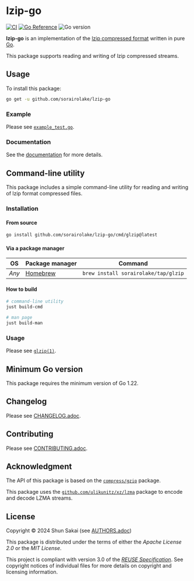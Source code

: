 <!--
SPDX-FileCopyrightText: 2024 Shun Sakai

SPDX-License-Identifier: Apache-2.0 OR MIT
-->

# lzip-go

[![CI][ci-badge]][ci-url]
[![Go Reference][reference-badge]][reference-url]
![Go version][go-version-badge]

**lzip-go** is an implementation of the [lzip compressed format] written in
pure [Go].

This package supports reading and writing of lzip compressed streams.

## Usage

To install this package:

```sh
go get -u github.com/sorairolake/lzip-go
```

### Example

Please see [`example_test.go`].

### Documentation

See the [documentation][reference-url] for more details.

## Command-line utility

This package includes a simple command-line utility for reading and writing of
lzip format compressed files.

### Installation

#### From source

```sh
go install github.com/sorairolake/lzip-go/cmd/glzip@latest
```

#### Via a package manager

| OS    | Package manager | Command                              |
| ----- | --------------- | ------------------------------------ |
| _Any_ | [Homebrew]      | `brew install sorairolake/tap/glzip` |

#### How to build

```sh
# command-line utility
just build-cmd

# man page
just build-man
```

### Usage

Please see [`glzip(1)`].

## Minimum Go version

This package requires the minimum version of Go 1.22.

## Changelog

Please see [CHANGELOG.adoc].

## Contributing

Please see [CONTRIBUTING.adoc].

## Acknowledgment

The API of this package is based on the [`compress/gzip`] package.

This package uses the [`github.com/ulikunitz/xz/lzma`] package to encode and
decode LZMA streams.

## License

Copyright &copy; 2024 Shun Sakai (see [AUTHORS.adoc])

This package is distributed under the terms of either the _Apache License 2.0_
or the _MIT License_.

This project is compliant with version 3.0 of the [_REUSE Specification_]. See
copyright notices of individual files for more details on copyright and
licensing information.

[ci-badge]: https://img.shields.io/github/actions/workflow/status/sorairolake/lzip-go/CI.yaml?branch=develop&style=for-the-badge&logo=github&label=CI
[ci-url]: https://github.com/sorairolake/lzip-go/actions?query=branch%3Adevelop+workflow%3ACI++
[reference-badge]: https://img.shields.io/badge/Go-Reference-steelblue?style=for-the-badge&logo=go
[reference-url]: https://pkg.go.dev/github.com/sorairolake/lzip-go
[go-version-badge]: https://img.shields.io/github/go-mod/go-version/sorairolake/lzip-go?style=for-the-badge&logo=go
[lzip compressed format]: https://www.nongnu.org/lzip/manual/lzip_manual.html#File-format
[Go]: https://go.dev/
[`example_test.go`]: example_test.go
[Homebrew]: https://brew.sh/
[`glzip(1)`]: docs/man/man1/glzip.1.adoc
[CHANGELOG.adoc]: CHANGELOG.adoc
[CONTRIBUTING.adoc]: CONTRIBUTING.adoc
[`compress/gzip`]: https://pkg.go.dev/compress/gzip
[`github.com/ulikunitz/xz/lzma`]: https://pkg.go.dev/github.com/ulikunitz/xz/lzma
[AUTHORS.adoc]: AUTHORS.adoc
[_REUSE Specification_]: https://reuse.software/spec/
